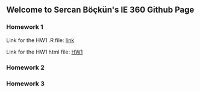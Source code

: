 ## Welcome to Sercan Böçkün's IE 360 Github Page


### Homework 1
Link for the HW1 .R file:
[link](https://github.com/BU-IE-360/spring22-sercanbockun/blob/gh-pages/HW1/HW1_2019402123_Sercan_Bockun.R)

Link for the HW1 html file: 
[HW1](/HW1/HW1_html.html)
### Homework 2
### Homework 3


